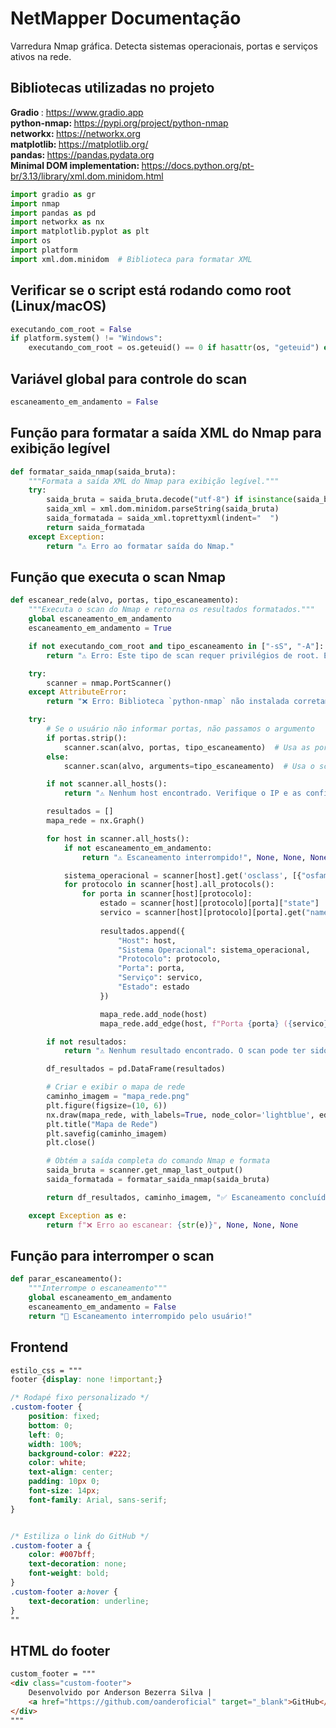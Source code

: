 # NetMapper Documentação
Varredura Nmap gráfica. Detecta sistemas operacionais, portas e serviços ativos na rede.

## Bibliotecas utilizadas no projeto

<strong> Gradio </strong>: https://www.gradio.app
<br>
<strong> python-nmap: </strong> https://pypi.org/project/python-nmap
<br>
<strong> networkx: </strong> https://networkx.org
<br> 
<strong>matplotlib: </strong> https://matplotlib.org/
<br>
<strong> pandas: </strong> https://pandas.pydata.org
<br>
<strong> Minimal DOM implementation: </strong> https://docs.python.org/pt-br/3.13/library/xml.dom.minidom.html

```python
import gradio as gr
import nmap
import pandas as pd
import networkx as nx
import matplotlib.pyplot as plt
import os
import platform
import xml.dom.minidom  # Biblioteca para formatar XML
```

## Verificar se o script está rodando como root (Linux/macOS)

```python
executando_com_root = False
if platform.system() != "Windows":
    executando_com_root = os.geteuid() == 0 if hasattr(os, "geteuid") else False
```

## Variável global para controle do scan 

```python
escaneamento_em_andamento = False
```

## Função para formatar a saída XML do Nmap para exibição legível

```python
def formatar_saida_nmap(saida_bruta):
    """Formata a saída XML do Nmap para exibição legível."""
    try:
        saida_bruta = saida_bruta.decode("utf-8") if isinstance(saida_bruta, bytes) else saida_bruta
        saida_xml = xml.dom.minidom.parseString(saida_bruta)
        saida_formatada = saida_xml.toprettyxml(indent="  ")
        return saida_formatada
    except Exception:
        return "⚠️ Erro ao formatar saída do Nmap."
```

## Função que executa o scan Nmap 

```python 
def escanear_rede(alvo, portas, tipo_escaneamento):
    """Executa o scan do Nmap e retorna os resultados formatados."""
    global escaneamento_em_andamento
    escaneamento_em_andamento = True

    if not executando_com_root and tipo_escaneamento in ["-sS", "-A"]:
        return "⚠️ Erro: Este tipo de scan requer privilégios de root. Execute com `sudo`.", None, None, None

    try:
        scanner = nmap.PortScanner()
    except AttributeError:
        return "❌ Erro: Biblioteca `python-nmap` não instalada corretamente!", None, None, None

    try:
        # Se o usuário não informar portas, não passamos o argumento
        if portas.strip():
            scanner.scan(alvo, portas, tipo_escaneamento)  # Usa as portas fornecidas
        else:
            scanner.scan(alvo, arguments=tipo_escaneamento)  # Usa o scan padrão do Nmap

        if not scanner.all_hosts():
            return "⚠️ Nenhum host encontrado. Verifique o IP e as configurações.", None, None, None

        resultados = []
        mapa_rede = nx.Graph()

        for host in scanner.all_hosts():
            if not escaneamento_em_andamento:
                return "⚠️ Escaneamento interrompido!", None, None, None

            sistema_operacional = scanner[host].get('osclass', [{"osfamily": "Desconhecido"}])[0].get('osfamily', "Desconhecido")
            for protocolo in scanner[host].all_protocols():
                for porta in scanner[host][protocolo]:
                    estado = scanner[host][protocolo][porta]["state"]
                    servico = scanner[host][protocolo][porta].get("name", "Desconhecido")
                    
                    resultados.append({
                        "Host": host,
                        "Sistema Operacional": sistema_operacional,
                        "Protocolo": protocolo,
                        "Porta": porta,
                        "Serviço": servico,
                        "Estado": estado
                    })

                    mapa_rede.add_node(host)
                    mapa_rede.add_edge(host, f"Porta {porta} ({servico})")

        if not resultados:
            return "⚠️ Nenhum resultado encontrado. O scan pode ter sido bloqueado pelo firewall.", None, None, None

        df_resultados = pd.DataFrame(resultados)

        # Criar e exibir o mapa de rede
        caminho_imagem = "mapa_rede.png"
        plt.figure(figsize=(10, 6))
        nx.draw(mapa_rede, with_labels=True, node_color='lightblue', edge_color='gray')
        plt.title("Mapa de Rede")
        plt.savefig(caminho_imagem)
        plt.close()

        # Obtém a saída completa do comando Nmap e formata
        saida_bruta = scanner.get_nmap_last_output()
        saida_formatada = formatar_saida_nmap(saida_bruta)

        return df_resultados, caminho_imagem, "✅ Escaneamento concluído!", saida_formatada

    except Exception as e:
        return f"❌ Erro ao escanear: {str(e)}", None, None, None
```

## Função para interromper o scan

```python
def parar_escaneamento():
    """Interrompe o escaneamento"""
    global escaneamento_em_andamento
    escaneamento_em_andamento = False
    return "🛑 Escaneamento interrompido pelo usuário!"
```

## Frontend

```css
estilo_css = """
footer {display: none !important;}

/* Rodapé fixo personalizado */
.custom-footer {
    position: fixed;
    bottom: 0;
    left: 0;
    width: 100%;
    background-color: #222;
    color: white;
    text-align: center;
    padding: 10px 0;
    font-size: 14px;
    font-family: Arial, sans-serif;
}


/* Estiliza o link do GitHub */
.custom-footer a {
    color: #007bff;
    text-decoration: none;
    font-weight: bold;
}
.custom-footer a:hover {
    text-decoration: underline;
}
""
```

## HTML do footer 

```html
custom_footer = """
<div class="custom-footer">
    Desenvolvido por Anderson Bezerra Silva | 
    <a href="https://github.com/oanderoficial" target="_blank">GitHub</a>
</div>
"""
```